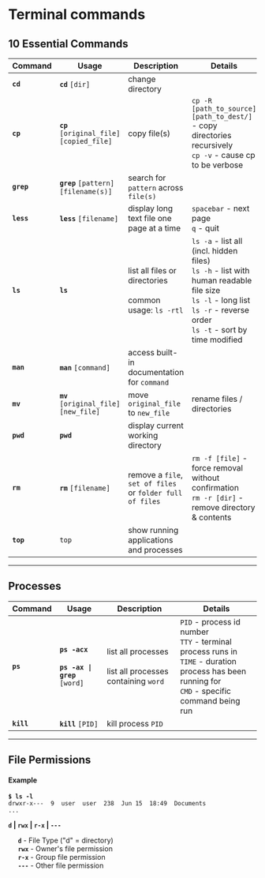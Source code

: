 # Terminal commands

## **10 Essential Commands**
| Command | Usage | Description         | Details |
|---------|-------|---------------------|---------| 
| **`cd`** | **`cd`** `[dir]` | change directory | 
| **`cp`** | **`cp`** `[original_file] [copied_file]` | copy file(s) | `cp -R [path_to_source] [path_to_dest/]` - copy directories recursively <br> `cp -v` - cause cp to be verbose |
| **`grep`** | **`grep`** `[pattern] [filename(s)]` | search for `pattern` across `file(s)` |
| **`less`** | **`less`** `[filename]` | display long text file one page at a time | `spacebar` - next page <br> `q` - quit |
| **`ls`** | **`ls`** | list all files or directories <br><br> common usage: `ls -rtl`| `ls -a` - list all (incl. hidden files) <br> `ls -h` - list with human readable file size <br> `ls -l` - long list <br> `ls -r` - reverse order <br> `ls -t` - sort by time modified |
| **`man`** | **`man`** `[command]` | access built-in documentation for `command` |
| **`mv`** | **`mv`** `[original_file]` `[new_file]` | move `original_file` to `new_file` | rename files / directories 
| **`pwd`** | **`pwd`** | display current working directory 
| **`rm`** | **`rm`** `[filename]` | remove a `file`, `set of files` or `folder full of files` | `rm -f [file]` - force removal without confirmation <br>`rm -r [dir]` - remove directory & contents |
| **`top`** | `top` | show running applications and processes |

---
## **Processes**

| Command | Usage | Description         | Details |
|---------|-------|---------------------|---------|
| **`ps`**| **`ps -acx`** <br><br> **`ps -ax \| grep`** `[word]`| list all processes <br><br>list all processes containing `word`  | `PID` - process id number <br> `TTY` - terminal process runs in <br> `TIME` - duration process has been running for <br> `CMD` - specific command being run |
| **`kill`** | **`kill`** `[PID]` | kill process `PID` |

---
## **File Permissions**
#### Example
<pre><code><b>$ ls -l</b>
drwxr-x---  9  user  user  238  Jun 15  18:49  Documents
...
</code></pre>
**`d` | `rwx` | `r-x` | `---`**

&nbsp;&nbsp;&nbsp;&nbsp;&nbsp;**`d`** - File Type ("d" = directory) <br>
&nbsp;&nbsp;&nbsp;&nbsp;&nbsp;**`rwx`** - Owner's file permission <br>
&nbsp;&nbsp;&nbsp;&nbsp;&nbsp;**`r-x`** - Group file permission <br>
&nbsp;&nbsp;&nbsp;&nbsp;&nbsp;**`---`** - Other file permission 
